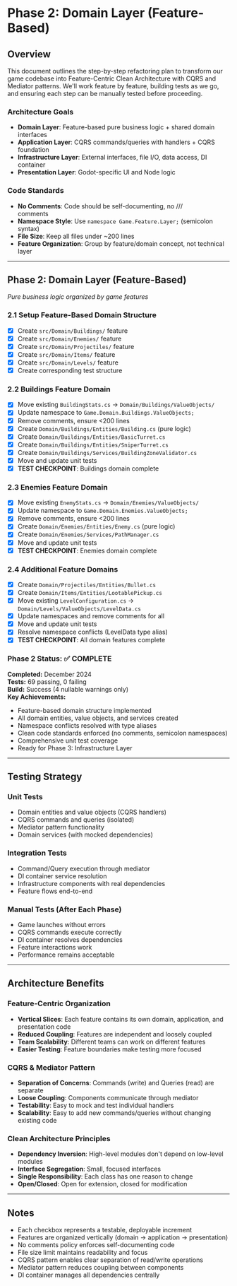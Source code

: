 # Phase 2: Domain Layer (Feature-Based)

## Overview
This document outlines the step-by-step refactoring plan to transform our game codebase into Feature-Centric Clean Architecture with CQRS and Mediator patterns. We'll work feature by feature, building tests as we go, and ensuring each step can be manually tested before proceeding.

### Architecture Goals
- **Domain Layer**: Feature-based pure business logic + shared domain interfaces
- **Application Layer**: CQRS commands/queries with handlers + CQRS foundation
- **Infrastructure Layer**: External interfaces, file I/O, data access, DI container
- **Presentation Layer**: Godot-specific UI and Node logic

### Code Standards
- **No Comments**: Code should be self-documenting, no /// <summary> comments
- **Namespace Style**: Use `namespace Game.Feature.Layer;` (semicolon syntax)
- **File Size**: Keep all files under ~200 lines
- **Feature Organization**: Group by feature/domain concept, not technical layer

---

## Phase 2: Domain Layer (Feature-Based)
*Pure business logic organized by game features*

### 2.1 Setup Feature-Based Domain Structure
- [x] Create `src/Domain/Buildings/` feature
- [x] Create `src/Domain/Enemies/` feature
- [x] Create `src/Domain/Projectiles/` feature
- [x] Create `src/Domain/Items/` feature
- [x] Create `src/Domain/Levels/` feature
- [x] Create corresponding test structure

### 2.2 Buildings Feature Domain
- [x] Move existing `BuildingStats.cs` → `Domain/Buildings/ValueObjects/`
- [x] Update namespace to `Game.Domain.Buildings.ValueObjects;`
- [x] Remove comments, ensure <200 lines
- [x] Create `Domain/Buildings/Entities/Building.cs` (pure logic)
- [x] Create `Domain/Buildings/Entities/BasicTurret.cs`
- [x] Create `Domain/Buildings/Entities/SniperTurret.cs`
- [x] Create `Domain/Buildings/Services/BuildingZoneValidator.cs`
- [x] Move and update unit tests
- [x] **TEST CHECKPOINT**: Buildings domain complete

### 2.3 Enemies Feature Domain
- [x] Move existing `EnemyStats.cs` → `Domain/Enemies/ValueObjects/`
- [x] Update namespace to `Game.Domain.Enemies.ValueObjects;`
- [x] Remove comments, ensure <200 lines
- [x] Create `Domain/Enemies/Entities/Enemy.cs` (pure logic)
- [x] Create `Domain/Enemies/Services/PathManager.cs`
- [x] Move and update unit tests
- [x] **TEST CHECKPOINT**: Enemies domain complete

### 2.4 Additional Feature Domains
- [x] Create `Domain/Projectiles/Entities/Bullet.cs`
- [x] Create `Domain/Items/Entities/LootablePickup.cs`
- [x] Move existing `LevelConfiguration.cs` → `Domain/Levels/ValueObjects/LevelData.cs`
- [x] Update namespaces and remove comments for all
- [x] Move and update unit tests
- [x] Resolve namespace conflicts (LevelData type alias)
- [x] **TEST CHECKPOINT**: All domain features complete

### Phase 2 Status: ✅ COMPLETE
**Completed:** December 2024  
**Tests:** 69 passing, 0 failing  
**Build:** Success (4 nullable warnings only)  
**Key Achievements:**
- Feature-based domain structure implemented
- All domain entities, value objects, and services created
- Namespace conflicts resolved with type aliases
- Clean code standards enforced (no comments, semicolon namespaces)
- Comprehensive unit test coverage
- Ready for Phase 3: Infrastructure Layer

---

## Testing Strategy

### Unit Tests
- Domain entities and value objects (CQRS handlers)
- CQRS commands and queries (isolated)
- Mediator pattern functionality
- Domain services (with mocked dependencies)

### Integration Tests
- Command/Query execution through mediator
- DI container service resolution
- Infrastructure components with real dependencies
- Feature flows end-to-end

### Manual Tests (After Each Phase)
- Game launches without errors
- CQRS commands execute correctly
- DI container resolves dependencies
- Feature interactions work
- Performance remains acceptable

---

## Architecture Benefits

### Feature-Centric Organization
- **Vertical Slices**: Each feature contains its own domain, application, and presentation code
- **Reduced Coupling**: Features are independent and loosely coupled
- **Team Scalability**: Different teams can work on different features
- **Easier Testing**: Feature boundaries make testing more focused

### CQRS & Mediator Pattern
- **Separation of Concerns**: Commands (write) and Queries (read) are separate
- **Loose Coupling**: Components communicate through mediator
- **Testability**: Easy to mock and test individual handlers
- **Scalability**: Easy to add new commands/queries without changing existing code

### Clean Architecture Principles
- **Dependency Inversion**: High-level modules don't depend on low-level modules
- **Interface Segregation**: Small, focused interfaces
- **Single Responsibility**: Each class has one reason to change
- **Open/Closed**: Open for extension, closed for modification

---

## Notes
- Each checkbox represents a testable, deployable increment
- Features are organized vertically (domain → application → presentation)
- No comments policy enforces self-documenting code
- File size limit maintains readability and focus
- CQRS pattern enables clear separation of read/write operations
- Mediator pattern reduces coupling between components
- DI container manages all dependencies centrally
